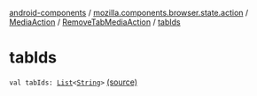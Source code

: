 [android-components](../../../index.md) / [mozilla.components.browser.state.action](../../index.md) / [MediaAction](../index.md) / [RemoveTabMediaAction](index.md) / [tabIds](./tab-ids.md)

# tabIds

`val tabIds: `[`List`](https://kotlinlang.org/api/latest/jvm/stdlib/kotlin.collections/-list/index.html)`<`[`String`](https://kotlinlang.org/api/latest/jvm/stdlib/kotlin/-string/index.html)`>` [(source)](https://github.com/mozilla-mobile/android-components/blob/master/components/browser/state/src/main/java/mozilla/components/browser/state/action/BrowserAction.kt#L510)